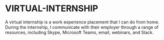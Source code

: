 # VIRTUAL-INTERNSHIP


A virtual internship is a work experience placement that I can do from home. During the internship, I communicate with their employer through a range of resources, including Skype, Microsoft Teams, email, webinars, and Slack.
